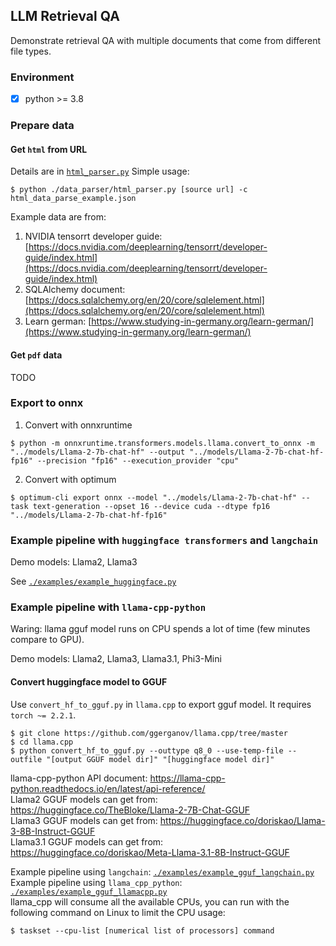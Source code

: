 ## LLM Retrieval QA

Demonstrate retrieval QA with multiple documents that come from different file types.

### Environment
- [x] python >= 3.8

### Prepare data
#### Get `html` from URL

Details are in [`html_parser.py`](https://github.com/kaoyuching/llm_retrieval_qa/blob/master/data_parser/html_parser.py)
Simple usage:

```=shell
$ python ./data_parser/html_parser.py [source url] -c html_data_parse_example.json
```

Example data are from:
1. NVIDIA tensorrt developer guide: [https://docs.nvidia.com/deeplearning/tensorrt/developer-guide/index.html](https://docs.nvidia.com/deeplearning/tensorrt/developer-guide/index.html)
2. SQLAlchemy document: [https://docs.sqlalchemy.org/en/20/core/sqlelement.html](https://docs.sqlalchemy.org/en/20/core/sqlelement.html)
3. Learn german: [https://www.studying-in-germany.org/learn-german/](https://www.studying-in-germany.org/learn-german/)

#### Get `pdf` data
TODO

### Export to onnx

1. Convert with onnxruntime

```=shell
$ python -m onnxruntime.transformers.models.llama.convert_to_onnx -m "../models/Llama-2-7b-chat-hf" --output "../models/Llama-2-7b-chat-hf-fp16" --precision "fp16" --execution_provider "cpu"
```

2. Convert with optimum

```=shell
$ optimum-cli export onnx --model "../models/Llama-2-7b-chat-hf" --task text-generation --opset 16 --device cuda --dtype fp16 "../models/Llama-2-7b-chat-hf-fp16"
```


### Example pipeline with `huggingface transformers` and `langchain`
Demo models: Llama2, Llama3

See [`./examples/example_huggingface.py`](https://github.com/kaoyuching/llm_retrieval_qa/blob/master/examples/example_huggingface.py)


### Example pipeline with `llama-cpp-python`
Waring: llama gguf model runs on CPU spends a lot of time (few minutes compare to GPU).  

Demo models: Llama2, Llama3, Llama3.1, Phi3-Mini

#### Convert huggingface model to GGUF
Use `convert_hf_to_gguf.py` in `llama.cpp` to export gguf model. It requires `torch ~= 2.2.1`.

```=shell
$ git clone https://github.com/ggerganov/llama.cpp/tree/master
$ cd llama.cpp
$ python convert_hf_to_gguf.py --outtype q8_0 --use-temp-file --outfile "[output GGUF model dir]" "[huggingface model dir]"
```


llama-cpp-python API document: https://llama-cpp-python.readthedocs.io/en/latest/api-reference/  
Llama2 GGUF models can get from: https://huggingface.co/TheBloke/Llama-2-7B-Chat-GGUF  
Llama3 GGUF models can get from: https://huggingface.co/doriskao/Llama-3-8B-Instruct-GGUF  
Llama3.1 GGUF models can get from: https://huggingface.co/doriskao/Meta-Llama-3.1-8B-Instruct-GGUF


Example pipeline using `langchain`: [`./examples/example_gguf_langchain.py`](https://github.com/kaoyuching/llm_retrieval_qa/blob/master/examples/example_gguf_langchain.py)  
Example pipeline using `llama_cpp_python`: [`./examples/example_gguf_llamacpp.py`](https://github.com/kaoyuching/llm_retrieval_qa/blob/master/examples/example_gguf_llamacpp.py)  
llama_cpp will consume all the available CPUs, you can run with the following command on Linux to limit the CPU usage:

```=shell
$ taskset --cpu-list [numerical list of processors] command
```

